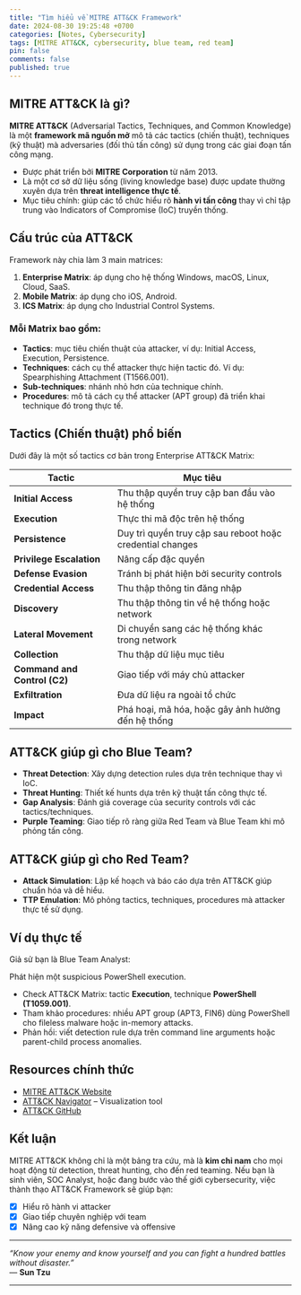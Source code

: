 ```yaml
---
title: "Tìm hiểu về MITRE ATT&CK Framework"
date: 2024-08-30 19:25:48 +0700
categories: [Notes, Cybersecurity]
tags: [MITRE ATT&CK, cybersecurity, blue team, red team]
pin: false
comments: false
published: true
---
```


## MITRE ATT&CK là gì?

**MITRE ATT&CK** (Adversarial Tactics, Techniques, and Common Knowledge) là một **framework mã nguồn mở** mô tả các tactics (chiến thuật), techniques (kỹ thuật) mà adversaries (đối thủ tấn công) sử dụng trong các giai đoạn tấn công mạng.

- Được phát triển bởi **MITRE Corporation** từ năm 2013.
- Là một cơ sở dữ liệu sống (living knowledge base) được update thường xuyên dựa trên **threat intelligence thực tế**.
- Mục tiêu chính: giúp các tổ chức hiểu rõ **hành vi tấn công** thay vì chỉ tập trung vào Indicators of Compromise (IoC) truyền thống.

## Cấu trúc của ATT&CK

Framework này chia làm 3 main matrices:

1. **Enterprise Matrix**: áp dụng cho hệ thống Windows, macOS, Linux, Cloud, SaaS.
2. **Mobile Matrix**: áp dụng cho iOS, Android.
3. **ICS Matrix**: áp dụng cho Industrial Control Systems.

### Mỗi Matrix bao gồm:

- **Tactics**: mục tiêu chiến thuật của attacker, ví dụ: Initial Access, Execution, Persistence.
- **Techniques**: cách cụ thể attacker thực hiện tactic đó. Ví dụ: Spearphishing Attachment (T1566.001).
- **Sub-techniques**: nhánh nhỏ hơn của technique chính.
- **Procedures**: mô tả cách cụ thể attacker (APT group) đã triển khai technique đó trong thực tế.

## Tactics (Chiến thuật) phổ biến

Dưới đây là một số tactics cơ bản trong Enterprise ATT&CK Matrix:

| Tactic | Mục tiêu |
|---|---|
| **Initial Access** | Thu thập quyền truy cập ban đầu vào hệ thống |
| **Execution** | Thực thi mã độc trên hệ thống |
| **Persistence** | Duy trì quyền truy cập sau reboot hoặc credential changes |
| **Privilege Escalation** | Nâng cấp đặc quyền |
| **Defense Evasion** | Tránh bị phát hiện bởi security controls |
| **Credential Access** | Thu thập thông tin đăng nhập |
| **Discovery** | Thu thập thông tin về hệ thống hoặc network |
| **Lateral Movement** | Di chuyển sang các hệ thống khác trong network |
| **Collection** | Thu thập dữ liệu mục tiêu |
| **Command and Control (C2)** | Giao tiếp với máy chủ attacker |
| **Exfiltration** | Đưa dữ liệu ra ngoài tổ chức |
| **Impact** | Phá hoại, mã hóa, hoặc gây ảnh hưởng đến hệ thống |

## ATT&CK giúp gì cho Blue Team?

- **Threat Detection**: Xây dựng detection rules dựa trên technique thay vì IoC.
- **Threat Hunting**: Thiết kế hunts dựa trên kỹ thuật tấn công thực tế.
- **Gap Analysis**: Đánh giá coverage của security controls với các tactics/techniques.
- **Purple Teaming**: Giao tiếp rõ ràng giữa Red Team và Blue Team khi mô phỏng tấn công.

## ATT&CK giúp gì cho Red Team?

- **Attack Simulation**: Lập kế hoạch và báo cáo dựa trên ATT&CK giúp chuẩn hóa và dễ hiểu.
- **TTP Emulation**: Mô phỏng tactics, techniques, procedures mà attacker thực tế sử dụng.

## Ví dụ thực tế

Giả sử bạn là Blue Team Analyst:

Phát hiện một suspicious PowerShell execution.

- Check ATT&CK Matrix: tactic **Execution**, technique **PowerShell (T1059.001)**.
- Tham khảo procedures: nhiều APT group (APT3, FIN6) dùng PowerShell cho fileless malware hoặc in-memory attacks.
- Phản hồi: viết detection rule dựa trên command line arguments hoặc parent-child process anomalies.

## Resources chính thức

- [MITRE ATT&CK Website](https://attack.mitre.org/)
- [ATT&CK Navigator](https://mitre-attack.github.io/attack-navigator/) – Visualization tool
- [ATT&CK GitHub](https://github.com/mitre/attack)

## Kết luận

MITRE ATT&CK không chỉ là một bảng tra cứu, mà là **kim chỉ nam** cho mọi hoạt động từ detection, threat hunting, cho đến red teaming. Nếu bạn là sinh viên, SOC Analyst, hoặc đang bước vào thế giới cybersecurity, việc thành thạo ATT&CK Framework sẽ giúp bạn:

- [x] Hiểu rõ hành vi attacker  
- [x] Giao tiếp chuyên nghiệp với team  
- [x] Nâng cao kỹ năng defensive và offensive

---

*“Know your enemy and know yourself and you can fight a hundred battles without disaster.”*  
— **Sun Tzu**

---
